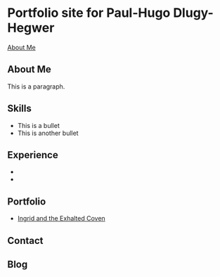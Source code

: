 # Portfolio site for Paul-Hugo Dlugy-Hegwer
[About Me](#about-me)


## About Me
This is a paragraph.

## Skills 
* This is a bullet
* This is another bullet

## Experience
* 
* 

## Portfolio
* [Ingrid and the Exhalted Coven]()

## Contact

## Blog
